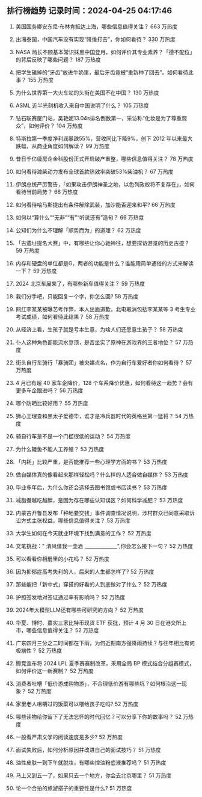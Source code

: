 
## 排行榜趋势 记录时间：2024-04-25 04:17:46
  
  1. 美国国务卿安东尼·布林肯抵达上海，哪些信息值得关注？ 663 万热度
    
  2. 出海泰国，中国汽车没有实现“降维打击”，你如何看待？ 330 万热度
    
  3. NASA 局长不顾基本常识抹黑中国登月，如何评价其专业素养？「德不配位」的背后反映了哪些问题？ 187 万热度
    
  4. 把学生磕掉的“牙齿”放进牛奶里，最后牙齿竟被“重新种了回去”。如何看待此事？ 155 万热度
    
  5. 为什么世界第一大火车站的头衔在美国不在中国？ 130 万热度
    
  6. ASML 近半光刻机收入来自中国说明了什么？ 105 万热度
    
  7. 钻石联赛厦门站，吴艳妮13.04s排名倒数第一，采访称“化妆是为了尊重观众”，如何评价？ 104 万热度
    
  8. 特斯拉第一季度净利润暴跌55%，营收同比下降9%，创下 2012 年以来最大跌幅，从商业角度如何解读？ 99 万热度
    
  9. 昔日千亿级房企金科股份正式开启破产重整，哪些信息值得关注？ 78 万热度
    
  10. 如何看待潍柴动力发布全球首款热效率突破53%柴油机？ 67 万热度
    
  11. 伊朗总统严厉警告，「如果攻击伊朗神圣之地，以色列政权将不复存在」，如何看待当前局势？ 66 万热度
    
  12. 如何看待哈马斯提出有条件解除武装，加沙能否迎来和平? 66 万热度
    
  13. 如何以“算什么”“无非”“有”“听说还有”造句？ 66 万热度
    
  14. 公知们为什么不理解「顺势而为」的道理？ 62 万热度
    
  15. 「古遗址提名大赛」中，有哪些让你心驰神往，想要探访游览的历史古迹？ 59 万热度
    
  16. 内存和硬盘的单位都是G，两者的功能是什么？谁能用简单通俗的方式来解读一下？ 59 万热度
    
  17. 2024 北京车展来了，有哪些新车值得关注？ 59 万热度
    
  18. 我们分手吧，只能回复一个字，你怎么回? 58 万热度
    
  19. 网红李某某被曝艺考作弊，本人出面道歉，北电取消包括李某某等 3 考生专业考试成绩，如何看待此结果？ 58 万热度
    
  20. 从经济上看，生孩子就是亏本生意，为啥人们还愿意生孩子？ 58 万热度
    
  21. 仆人这种角色都能流水登顶，是否坐实了原神在游戏界的王者地位？ 57 万热度
    
  22. 街头自行车骑行「暴骑团」被央媒点名，作为自行车爱好者你如何看待？ 57 万热度
    
  23. 4 月已有超 40 家车企降价，128 个车系降价优惠，如何看待这一趋势？会有更多车企跟进吗？ 56 万热度
    
  24. 哪个防晒比较好用？ 55 万热度
    
  25. 狮心王理查和黑太子爱德华，谁才是冷兵器时代的英格兰第一猛将？ 54 万热度
    
  26. 骑自行车是不是一个门槛很低的运动？ 54 万热度
    
  27. 为什么鳗鱼不能人工养殖？ 53 万热度
    
  28. 「内耗」比较严重，是否能推荐一些心理学方面的书？ 53 万热度
    
  29. 做自媒体真的像看起来那样轻松吗？什么样的人适合做自媒体？ 53 万热度
    
  30. 毕业多年后，为什么你还会选择去图书馆或书店读书？ 53 万热度
    
  31. 减脂餐越吃越胖，是因为存在哪些认知误区？如何科学减肥？ 53 万热度
    
  32. 内蒙古开鲁县发布「种地要交钱」事件调查情况说明，涉村群众已同意采取诉讼方式主张权益，哪些信息值得关注？ 53 万热度
    
  33. 大学生如何在今天就业环境下找到满意的工作？ 52 万热度
    
  34. 文笔挑战：" 清风借我一壶酒 ,_____________",你会怎么接下一句？ 52 万热度
    
  35. 可以看看你相册里的小花吗？ 52 万热度
    
  36. 因为抑郁症高考失利的人，后来的人生都怎样了? 52 万热度
    
  37. 那些能把「新中式」穿搭的好看的人到底做对了什么？ 52 万热度
    
  38. 护照签发地对签证通过率有影响吗？ 52 万热度
    
  39. 2024年大模型LLM还有哪些可研究的方向？ 52 万热度
    
  40. 华夏、博时、嘉实三家比特币现货 ETF 获批，预计 4 月 30 日在港交所上市，哪些信息值得关注？ 52 万热度
    
  41. 广东四月三分之二时间都在下雨，为何近期南方强降雨持续？与往年相比有何极端性？ 52 万热度
    
  42. 腾竞宣布将 2024 LPL 夏季赛赛制改革，采用全局 BP 模式结合分组赛模式，如何评价这一新赛制？ 52 万热度
    
  43. 消费者吐槽「低价游成购物游」，不合理低价游有哪些坑？如何根治这一现象？ 52 万热度
    
  44. 家里老人咀嚼过的饭菜可以喂给孩子吃吗? 52 万热度
    
  45. 哪些读物给你留下了无法忘怀的时代回忆？可以分享下你的故事吗？ 52 万热度
    
  46. 一般看严肃文学的阅读速度是多少? 52 万热度
    
  47. 面试失败后，如何分析原因并改进自己的面试技巧？ 51 万热度
    
  48. 油性皮肤一到下午就脱妆，有哪些控油粉底液推荐吗？ 51 万热度
    
  49. 马上又到五一了，如果只去一个地方，你会去北京哪里？ 51 万热度
    
  50. 论一个合拍的旅游搭子的重要性是什么? 51 万热度
    